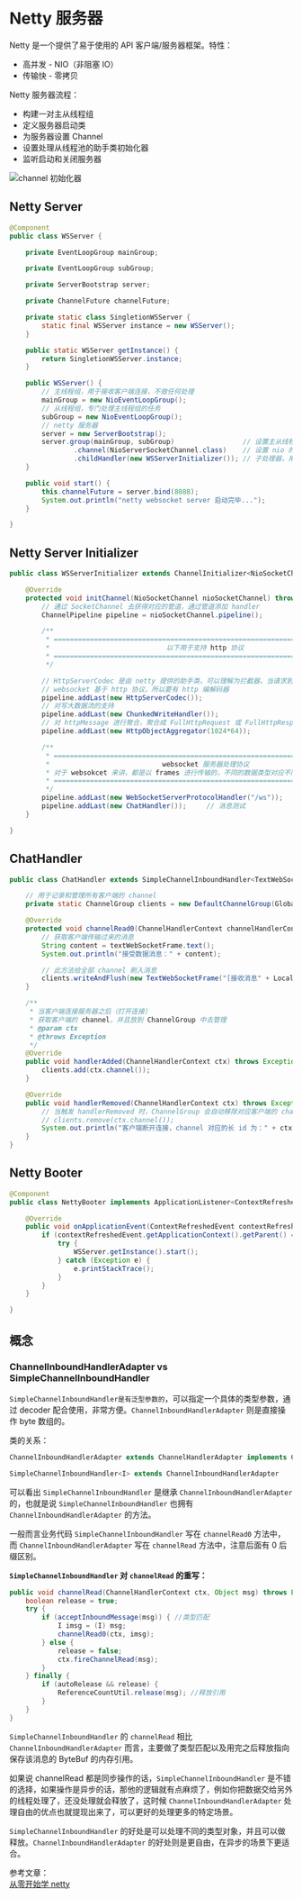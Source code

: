 # Netty 服务器

Netty 是一个提供了易于使用的 API 客户端/服务器框架。特性：

- 高并发 - NIO（非阻塞 IO）
- 传输快 - 零拷贝

Netty 服务器流程：

- 构建一对主从线程组
- 定义服务器启动类
- 为服务器设置 Channel
- 设置处理从线程池的助手类初始化器
- 监听启动和关闭服务器

![channel 初始化器](https://cdn.jsdelivr.net/gh/chanshiyucx/yoi/2019/11_channel_初始化器.png)

## Netty Server

```java
@Component
public class WSServer {

    private EventLoopGroup mainGroup;

    private EventLoopGroup subGroup;

    private ServerBootstrap server;

    private ChannelFuture channelFuture;

    private static class SingletionWSServer {
        static final WSServer instance = new WSServer();
    }

    public static WSServer getInstance() {
        return SingletionWSServer.instance;
    }

    public WSServer() {
        // 主线程组，用于接收客户端连接，不做任何处理
        mainGroup = new NioEventLoopGroup();
        // 从线程组，专门处理主线程组的任务
        subGroup = new NioEventLoopGroup();
        // netty 服务器
        server = new ServerBootstrap();
        server.group(mainGroup, subGroup)                 // 设置主从线程组
                .channel(NioServerSocketChannel.class)    // 设置 nio 的双向通道
                .childHandler(new WSServerInitializer()); // 子处理器，用于处理 subGroup
    }

    public void start() {
        this.channelFuture = server.bind(8088);
        System.out.println("netty websocket server 启动完毕...");
    }

}
```

## Netty Server Initializer

```java
public class WSServerInitializer extends ChannelInitializer<NioSocketChannel> {

    @Override
    protected void initChannel(NioSocketChannel nioSocketChannel) throws Exception {
        // 通过 SocketChannel 去获得对应的管道，通过管道添加 handler
        ChannelPipeline pipeline = nioSocketChannel.pipeline();

        /**
         * ==========================================================================
         *                             以下用于支持 http 协议
         * ==========================================================================
         */

        // HttpServerCodec 是由 netty 提供的助手类，可以理解为拦截器，当请求到服务端做解码，响应到客户端做编码
        // websocket 基于 http 协议，所以要有 http 编解码器
        pipeline.addLast(new HttpServerCodec());
        // 对写大数据流的支持
        pipeline.addLast(new ChunkedWriteHandler());
        // 对 httpMessage 进行聚合，聚合成 FullHttpRequest 或 FullHttpResponse，几乎在 netty 中的编程，都会使用到此 handler
        pipeline.addLast(new HttpObjectAggregator(1024*64));

        /**
         * ============================================================================
         *                            websocket 服务器处理协议
         * 对于 websokcet 来讲，都是以 frames 进行传输的，不同的数据类型对应不同的 frames 也不同
         * ============================================================================
         */
        pipeline.addLast(new WebSocketServerProtocolHandler("/ws"));
        pipeline.addLast(new ChatHandler());     // 消息测试
    }

}
```

## ChatHandler

```java
public class ChatHandler extends SimpleChannelInboundHandler<TextWebSocketFrame> {

    // 用于记录和管理所有客户端的 channel
    private static ChannelGroup clients = new DefaultChannelGroup(GlobalEventExecutor.INSTANCE);

    @Override
    protected void channelRead0(ChannelHandlerContext channelHandlerContext, TextWebSocketFrame textWebSocketFrame) throws Exception {
        // 获取客户端传输过来的消息
        String content = textWebSocketFrame.text();
        System.out.println("接受数据消息：" + content);

        // 此方法给全部 channel 刷入消息
        clients.writeAndFlush(new TextWebSocketFrame("[接收消息" + LocalDateTime.now() + "] " + content));
    }

    /**
     * 当客户端连接服务器之后（打开连接）
     * 获取客户端的 channel，并且放到 ChannelGroup 中去管理
     * @param ctx
     * @throws Exception
     */
    @Override
    public void handlerAdded(ChannelHandlerContext ctx) throws Exception {
        clients.add(ctx.channel());
    }

    @Override
    public void handlerRemoved(ChannelHandlerContext ctx) throws Exception {
        // 当触发 handlerRemoved 时，ChannelGroup 会自动移除对应客户端的 channel，无需手动移除
        // clients.remove(ctx.channel());
        System.out.println("客户端断开连接，channel 对应的长 id 为：" + ctx.channel().id().asLongText());
    }
}
```

## Netty Booter

```java
@Component
public class NettyBooter implements ApplicationListener<ContextRefreshedEvent> {

    @Override
    public void onApplicationEvent(ContextRefreshedEvent contextRefreshedEvent) {
        if (contextRefreshedEvent.getApplicationContext().getParent() == null) {
            try {
                WSServer.getInstance().start();
            } catch (Exception e) {
                e.printStackTrace();
            }
        }
    }

}
```

## 概念

### ChannelInboundHandlerAdapter vs SimpleChannelInboundHandler

`SimpleChannelInboundHandler是有泛型参数的`，可以指定一个具体的类型参数，通过 decoder 配合使用，非常方便。`ChannelInboundHandlerAdapter` 则是直接操作 byte 数组的。

类的关系：

```java
ChannelInboundHandlerAdapter extends ChannelHandlerAdapter implements ChannelInboundHandler

SimpleChannelInboundHandler<I> extends ChannelInboundHandlerAdapter
```

可以看出 `SimpleChannelInboundHandler` 是继承 `ChannelInboundHandlerAdapter` 的，也就是说 `SimpleChannelInboundHandler` 也拥有 `ChannelInboundHandlerAdapter` 的方法。

一般而言业务代码 `SimpleChannelInboundHandler` 写在 `channelRead0` 方法中，而 `ChannelInboundHandlerAdapter` 写在 `channelRead` 方法中，注意后面有 0 后缀区别。

**`SimpleChannelInboundHandler` 对 `channelRead` 的重写：**

```java
public void channelRead(ChannelHandlerContext ctx, Object msg) throws Exception {
    boolean release = true;
    try {
        if (acceptInboundMessage(msg)) { //类型匹配
            I imsg = (I) msg;
            channelRead0(ctx, imsg);
        } else {
            release = false;
            ctx.fireChannelRead(msg);
        }
    } finally {
        if (autoRelease && release) {
            ReferenceCountUtil.release(msg); //释放引用
        }
    }
}
```

`SimpleChannelInboundHandler` 的 `channelRead` 相比 `ChannelInboundHandlerAdapter` 而言，主要做了类型匹配以及用完之后释放指向保存该消息的 ByteBuf 的内存引用。

如果说 channelRead 都是同步操作的话，`SimpleChannelInboundHandler` 是不错的选择，如果操作是异步的话，那他的逻辑就有点麻烦了，例如你把数据交给另外的线程处理了，还没处理就会释放了，这时候 `ChannelInboundHandlerAdapter` 处理自由的优点也就提现出来了，可以更好的处理更多的特定场景。

`SimpleChannelInboundHandler` 的好处是可以处理不同的类型对象，并且可以做释放。`ChannelInboundHandlerAdapter` 的好处则是更自由，在异步的场景下更适合。

参考文章：  
[从零开始学 netty](https://www.imooc.com/article/27677)
